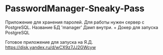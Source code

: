 # PasswordManager-Sneaky-Pass
Приложение для хранения паролей. Для работы нужен сервер с PostgreSQL. Название БД 'manager' Дамп внутри.  + Докер для запуска PostgreSQL

Готовое приложение для запуска на Я.Д. https://disk.yandex.ru/d/wCX9z7JJ2GWcyw
